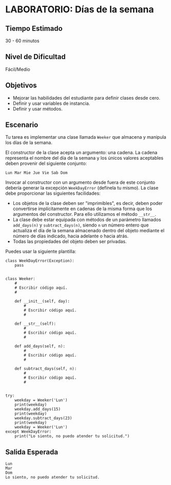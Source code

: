 # LABORATORIO: Días de la semana

## Tiempo Estimado

30 - 60 minutos

## Nivel de Dificultad

Fácil/Medio

## Objetivos

* Mejorar las habilidades del estudiante para definir clases desde cero.
* Definir y usar variables de instancia.
* Definir y usar métodos.

## Escenario

Tu tarea es implementar una clase llamada `Weeker` que almacena y manipula los días de la semana.

El constructor de la clase acepta un argumento: una cadena. La cadena representa el nombre del día de la semana y los únicos valores aceptables deben provenir del siguiente conjunto:

`Lun Mar Mie Jue Vie Sab Dom`

Invocar al constructor con un argumento desde fuera de este conjunto debería generar la excepción `WeekDayError` (defínela tu mismo). La clase debe proporcionar las siguientes facilidades:

* Los objetos de la clase deben ser "imprimibles", es decir, deben poder convertirse implícitamente en cadenas de la misma forma que los argumentos del constructor. Para ello utilizamos el método `__str__`.
* La clase debe estar equipada con métodos de un parámetro llamados `add_days(n)` y `subtract_days(n)`, siendo `n` un número entero que actualiza el día de la semana almacenado dentro del objeto mediante el número de días indicado, hacia adelante o hacia atrás.
* Todas las propiedades del objeto deben ser privadas.

Puedes usar la siguiente plantilla:

```
class WeekDayError(Exception):
    pass
	

class Weeker:
    #
    # Escribir código aquí.
    #

    def __init__(self, day):
        #
        # Escribir código aquí.
        #

    def __str__(self):
        #
        # Escribir código aquí.
        #

    def add_days(self, n):
        #
        # Escribir código aquí.
        #

    def subtract_days(self, n):
        #
        # Escribir código aquí.
        #


try:
    weekday = Weeker('Lun')
    print(weekday)
    weekday.add_days(15)
    print(weekday)
    weekday.subtract_days(23)
    print(weekday)
    weekday = Weeker('Lun')
except WeekDayError:
    print("Lo siento, no puedo atender tu solicitud.")
```

## Salida Esperada
```
Lun
Mar
Dom
Lo siento, no puedo atender tu solicitud.
```

